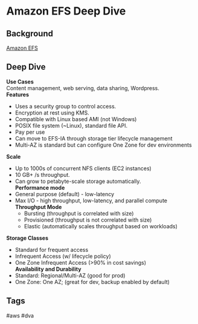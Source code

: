 # Amazon EFS Deep Dive

## Background
[Amazon EFS](../202309120302)

## Deep Dive
**Use Cases**  
Content management, web serving, data sharing, Wordpress.  
**Features**
* Uses a security group to control access.  
* Encryption at rest using KMS.  
* Compatible with Linux based AMI (not Windows)
* POSIX file system (~Linux), standard file API.  
* Pay per use
* Can move to EFS-IA through storage tier lifecycle management
* Multi-AZ is standard but can configure One Zone for dev environments

**Scale**
* Up to 1000s of concurrent NFS clients (EC2 instances)  
* 10 GB+ /s throughput.  
* Can grow to petabyte-scale storage automatically.  
**Performance mode**
* General purpose (default) - low-latency
* Max I/O - high throughput, low-latency, and parallel compute  
**Throughput Mode**
    * Bursting (throughput is correlated with size)  
    * Provisioned (throughput is not correlated with size)  
    * Elastic (automatically scales throughput based on workloads)

**Storage Classes**
* Standard for frequent access  
* Infrequent Access (w/ lifecycle policy)  
* One Zone Infrequent Access (>90% in cost savings)  
**Availability and Durability**
* Standard: Regional/Multi-AZ (good for prod)  
* One Zone: One AZ; (great for dev, backup enabled by default)  

## Tags
#aws #dva
